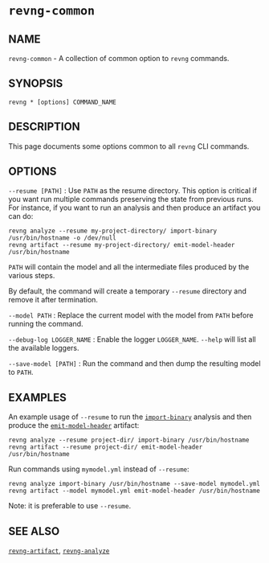 `revng-common`
==============

NAME
----

`revng-common` - A collection of common option to `revng` commands.

SYNOPSIS
--------

    revng * [options] COMMAND_NAME

DESCRIPTION
-----------

This page documents some options common to all `revng` CLI commands.

OPTIONS
-------

`--resume [PATH]`
: Use `PATH` as the resume directory.
  This option is critical if you want run multiple commands preserving the state from previous runs.
  For instance, if you want to run an analysis and then produce an artifact you can do:

  ```{bash notest}
  revng analyze --resume my-project-directory/ import-binary /usr/bin/hostname -o /dev/null
  revng artifact --resume my-project-directory/ emit-model-header /usr/bin/hostname
  ```

  `PATH` will contain the model and all the intermediate files produced by the various steps.

  By default, the command will create a temporary `--resume` directory and remove it after termination.

`--model PATH`
: Replace the current model with the model from `PATH` before running the command.

`--debug-log LOGGER_NAME`
: Enable the logger `LOGGER_NAME`.
  `--help` will list all the available loggers.

`--save-model [PATH]`
: Run the command and then dump the resulting model to `PATH`.

EXAMPLES
--------

An example usage of `--resume` to run the [`import-binary`](../analyses.md#import-binary-analysis) analysis and then produce the [`emit-model-header`](../artifacts.md#emit-model-header-artifact) artifact:

```{bash notest}
revng analyze --resume project-dir/ import-binary /usr/bin/hostname
revng artifact --resume project-dir/ emit-model-header /usr/bin/hostname
```

Run commands using `mymodel.yml` instead of `--resume`:

```{bash notest}
revng analyze import-binary /usr/bin/hostname --save-model mymodel.yml
revng artifact --model mymodel.yml emit-model-header /usr/bin/hostname
```

Note: it is preferable to use `--resume`.

SEE ALSO
--------

[`revng-artifact`](revng-artifact.md), [`revng-analyze`](revng-analyze.md)
